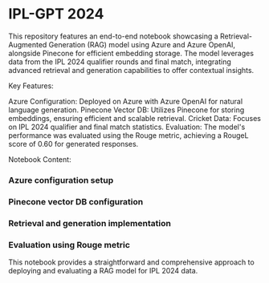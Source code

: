 # IPL-GPT 2024
This repository features an end-to-end notebook showcasing a Retrieval-Augmented Generation (RAG) model using Azure and Azure OpenAI, alongside Pinecone for efficient embedding storage. The model leverages data from the IPL 2024 qualifier rounds and final match, integrating advanced retrieval and generation capabilities to offer contextual insights.

Key Features:

Azure Configuration: Deployed on Azure with Azure OpenAI for natural language generation.
Pinecone Vector DB: Utilizes Pinecone for storing embeddings, ensuring efficient and scalable retrieval.
Cricket Data: Focuses on IPL 2024 qualifier and final match statistics.
Evaluation:
The model's performance was evaluated using the Rouge metric, achieving a RougeL score of 0.60 for generated responses.

Notebook Content:

### Azure configuration setup
### Pinecone vector DB configuration
### Retrieval and generation implementation
### Evaluation using Rouge metric

This notebook provides a straightforward and comprehensive approach to deploying and evaluating a RAG model for IPL 2024 data.


